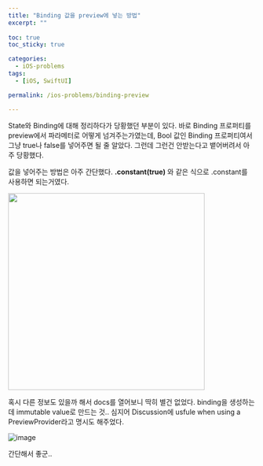 ```yaml
---
title: "Binding 값을 preview에 넣는 방법"
excerpt: ""
  
toc: true
toc_sticky: true

categories:
  - iOS-problems
tags:
  - [iOS, SwiftUI]

permalink: /ios-problems/binding-preview

---
```


State와 Binding에 대해 정리하다가 당황했던 부분이 있다. 바로 Binding 프로퍼티를 preview에서 파라메터로 어떻게 넘겨주는가였는데, Bool 값인 Binding 프로퍼티여서 그냥 true나 false를 넣어주면 될 줄 알았다. 그런데 그런건 안받는다고 뱉어버려서 아주 당황했다.

값을 넣어주는 방법은 아주 간단했다. **.constant(true)** 와 같은 식으로 .constant를 사용하면 되는거였다.

<img src="https://user-images.githubusercontent.com/22000470/188280154-535174a8-2f57-4a97-8a43-24df3b438859.png" width="400">

혹시 다른 정보도 있을까 해서 docs를 열어보니 딱히 별건 없었다. binding을 생성하는데 immutable value로 만드는 것.. 심지어 Discussion에 usfule when using a PreviewProvider라고 명시도 해주었다.

![image](https://user-images.githubusercontent.com/22000470/188280210-d039bfce-d6db-4474-9882-7d16ed7c9491.png)

간단해서 좋군..
